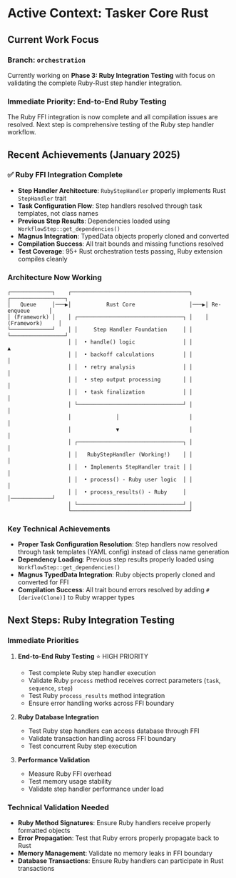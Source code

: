 # Active Context: Tasker Core Rust

## Current Work Focus

### Branch: `orchestration`
Currently working on **Phase 3: Ruby Integration Testing** with focus on validating the complete Ruby-Rust step handler integration.

### Immediate Priority: End-to-End Ruby Testing
The Ruby FFI integration is now complete and all compilation issues are resolved. Next step is comprehensive testing of the Ruby step handler workflow.

## Recent Achievements (January 2025)

### ✅ Ruby FFI Integration Complete
- **Step Handler Architecture**: `RubyStepHandler` properly implements Rust `StepHandler` trait
- **Task Configuration Flow**: Step handlers resolved through task templates, not class names
- **Previous Step Results**: Dependencies loaded using `WorkflowStep::get_dependencies()`
- **Magnus Integration**: TypedData objects properly cloned and converted
- **Compilation Success**: All trait bounds and missing functions resolved
- **Test Coverage**: 95+ Rust orchestration tests passing, Ruby extension compiles cleanly

### Architecture Now Working
```
┌─────────────┐    ┌─────────────────────────────────────┐    ┌─────────────────┐
│   Queue     │───▶│           Rust Core                 │───▶│ Re-enqueue      │
│ (Framework) │    │ ┌─────────────────────────────────┐ │    │ (Framework)     │
└─────────────┘    │ │     Step Handler Foundation     │ │    └─────────────────┘
                   │ │  • handle() logic               │ │             ▲
                   │ │  • backoff calculations         │ │             │
                   │ │  • retry analysis               │ │             │
                   │ │  • step output processing       │ │             │
                   │ │  • task finalization            │ │             │
                   │ └─────────────────────────────────┘ │             │
                   │              │                      │             │
                   │              ▼                      │             │
                   │ ┌─────────────────────────────────┐ │             │
                   │ │   RubyStepHandler (Working!)    │ │             │
                   │ │  • Implements StepHandler trait │ │             │
                   │ │  • process() - Ruby user logic  │ │             │
                   │ │  • process_results() - Ruby     │ │─────────────┘
                   │ └─────────────────────────────────┘ │
                   └─────────────────────────────────────┘
```

### Key Technical Achievements
- **Proper Task Configuration Resolution**: Step handlers now resolved through task templates (YAML config) instead of class name generation
- **Dependency Loading**: Previous step results properly loaded using `WorkflowStep::get_dependencies()`
- **Magnus TypedData Integration**: Ruby objects properly cloned and converted for FFI
- **Compilation Success**: All trait bound errors resolved by adding `#[derive(Clone)]` to Ruby wrapper types

## Next Steps: Ruby Integration Testing

### Immediate Priorities
1. **End-to-End Ruby Testing** ⭐ HIGH PRIORITY
   - Test complete Ruby step handler execution
   - Validate Ruby `process` method receives correct parameters (`task`, `sequence`, `step`)
   - Test Ruby `process_results` method integration
   - Ensure error handling works across FFI boundary

2. **Ruby Database Integration**
   - Test Ruby step handlers can access database through FFI
   - Validate transaction handling across FFI boundary
   - Test concurrent Ruby step execution

3. **Performance Validation**
   - Measure Ruby FFI overhead
   - Test memory usage stability
   - Validate step handler performance under load

### Technical Validation Needed
- **Ruby Method Signatures**: Ensure Ruby handlers receive properly formatted objects
- **Error Propagation**: Test that Ruby errors properly propagate back to Rust
- **Memory Management**: Validate no memory leaks in FFI boundary
- **Database Transactions**: Ensure Ruby handlers can participate in Rust transactions
